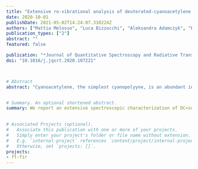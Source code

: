 ```yaml
---
title: "Extensive ro-vibrational analysis of deuterated-cyanoacetylene (DC$_3$N) from millimeter-wavelengths to the infrared domain"
date: 2020-10-01
publishDate: 2021-05-02T14:24:07.310224Z
authors: ["Mattia Melosso", "Luca Bizzocchi", "Aleksandra Adamczyk", "Elisabetta Canè", "Paola Caselli", "Laura Colzi", "Luca Dore", "Barbara M. Giuliano", "Jean-Claude Guillemin", "Marie-Aline Martin-Drumel", "Olivier Pirali", "Andrea Pietropolli Charmet", "Domenico Prudenzano", "Víctor M. Rivilla", "Filippo Tamassia"]
publication_types: ["2"]
abstract: ""
featured: false

publication: "*Journal of Quantitative Spectroscopy and Radiative Transfer*"
doi: "10.1016/j.jqsrt.2020.107221"



# Abstract
abstract: "Cyanoacetylene, the simplest cyanopolyyne, is an abundant interstellar molecule commonly observed in a vast variety of astronomical sources. Despite its importance as a potential tracer of the evolution of star-forming processes, the deuterated form of cyanoacetylene is less observed and less studied in the laboratory than the main isotopologue. Here, we report the most extensive spectroscopic characterization of DC<sub>3</sub>N to date, from the millimeter domain to the infrared region. Rotational and ro-vibrational spectra have been recorded using millimeter-wave frequency-modulation and Fourier-transform infrared spectrometers, respectively. All the vibrational states with energy up to 1015 cm<sup>-1</sup> have been analyzed in a combined fit, where the effects due to anharmonic resonances have been adequately accounted for. The analysis contains over 6500 distinct transition frequencies, from which all the vibrational energies have been determined with good precision for many fundamental, overtone, and combination states. This work provides a comprehensive line catalog for astronomical observations of DC<sub>3</sub>N."


# Summary. An optional shortened abstract.
summary: We report an extensive spectroscopic characterization of DC<sub>3</sub>N to date, from the millimeter domain to the infrared region.

  
# Associated Projects (optional).
#   Associate this publication with one or more of your projects.
#   Simply enter your project's folder or file name without extension.
#   E.g. `internal-project` references `content/project/internal-project/index.md`.
#   Otherwise, set `projects: []`.
projects:
- ft-fir
---
```


